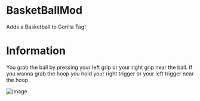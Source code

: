 # BasketBallMod
Adds a Basketball to Gorilla Tag!

# Information

You grab the ball by pressing your left grip or your right grip near the ball. If you wanna grab the hoop you hold your right trigger or your left trigger near the hoop.


![image](https://user-images.githubusercontent.com/109408408/193716300-2d261f61-418a-416c-8b02-118565e0771a.png)
